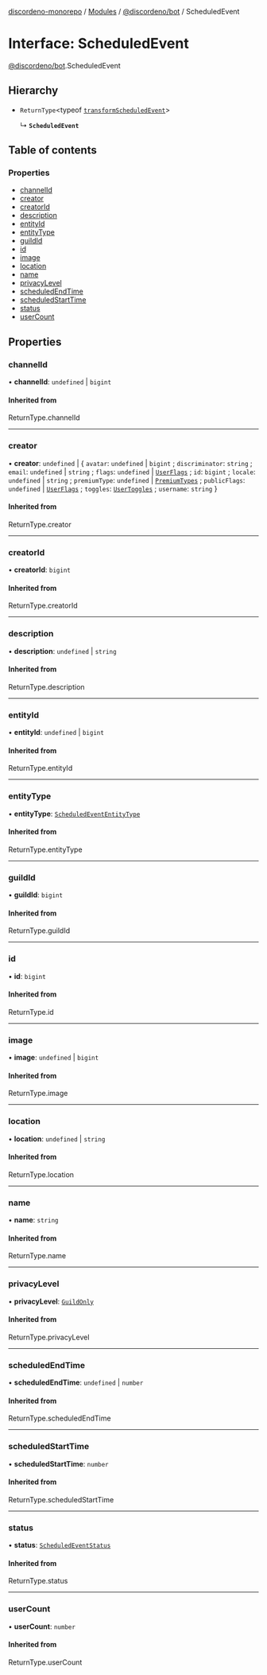 [discordeno-monorepo](../README.md) / [Modules](../modules.md) / [@discordeno/bot](../modules/discordeno_bot.md) / ScheduledEvent

# Interface: ScheduledEvent

[@discordeno/bot](../modules/discordeno_bot.md).ScheduledEvent

## Hierarchy

- `ReturnType`<typeof [`transformScheduledEvent`](../modules/discordeno_bot.md#transformscheduledevent)\>

  ↳ **`ScheduledEvent`**

## Table of contents

### Properties

- [channelId](discordeno_bot.ScheduledEvent.md#channelid)
- [creator](discordeno_bot.ScheduledEvent.md#creator)
- [creatorId](discordeno_bot.ScheduledEvent.md#creatorid)
- [description](discordeno_bot.ScheduledEvent.md#description)
- [entityId](discordeno_bot.ScheduledEvent.md#entityid)
- [entityType](discordeno_bot.ScheduledEvent.md#entitytype)
- [guildId](discordeno_bot.ScheduledEvent.md#guildid)
- [id](discordeno_bot.ScheduledEvent.md#id)
- [image](discordeno_bot.ScheduledEvent.md#image)
- [location](discordeno_bot.ScheduledEvent.md#location)
- [name](discordeno_bot.ScheduledEvent.md#name)
- [privacyLevel](discordeno_bot.ScheduledEvent.md#privacylevel)
- [scheduledEndTime](discordeno_bot.ScheduledEvent.md#scheduledendtime)
- [scheduledStartTime](discordeno_bot.ScheduledEvent.md#scheduledstarttime)
- [status](discordeno_bot.ScheduledEvent.md#status)
- [userCount](discordeno_bot.ScheduledEvent.md#usercount)

## Properties

### channelId

• **channelId**: `undefined` \| `bigint`

#### Inherited from

ReturnType.channelId

---

### creator

• **creator**: `undefined` \| { `avatar`: `undefined` \| `bigint` ; `discriminator`: `string` ; `email`: `undefined` \| `string` ; `flags`: `undefined` \| [`UserFlags`](../enums/discordeno_bot.UserFlags.md) ; `id`: `bigint` ; `locale`: `undefined` \| `string` ; `premiumType`: `undefined` \| [`PremiumTypes`](../enums/discordeno_bot.PremiumTypes.md) ; `publicFlags`: `undefined` \| [`UserFlags`](../enums/discordeno_bot.UserFlags.md) ; `toggles`: [`UserToggles`](../classes/discordeno_bot.UserToggles.md) ; `username`: `string` }

#### Inherited from

ReturnType.creator

---

### creatorId

• **creatorId**: `bigint`

#### Inherited from

ReturnType.creatorId

---

### description

• **description**: `undefined` \| `string`

#### Inherited from

ReturnType.description

---

### entityId

• **entityId**: `undefined` \| `bigint`

#### Inherited from

ReturnType.entityId

---

### entityType

• **entityType**: [`ScheduledEventEntityType`](../enums/discordeno_bot.ScheduledEventEntityType.md)

#### Inherited from

ReturnType.entityType

---

### guildId

• **guildId**: `bigint`

#### Inherited from

ReturnType.guildId

---

### id

• **id**: `bigint`

#### Inherited from

ReturnType.id

---

### image

• **image**: `undefined` \| `bigint`

#### Inherited from

ReturnType.image

---

### location

• **location**: `undefined` \| `string`

#### Inherited from

ReturnType.location

---

### name

• **name**: `string`

#### Inherited from

ReturnType.name

---

### privacyLevel

• **privacyLevel**: [`GuildOnly`](../enums/discordeno_bot.ScheduledEventPrivacyLevel.md#guildonly)

#### Inherited from

ReturnType.privacyLevel

---

### scheduledEndTime

• **scheduledEndTime**: `undefined` \| `number`

#### Inherited from

ReturnType.scheduledEndTime

---

### scheduledStartTime

• **scheduledStartTime**: `number`

#### Inherited from

ReturnType.scheduledStartTime

---

### status

• **status**: [`ScheduledEventStatus`](../enums/discordeno_bot.ScheduledEventStatus.md)

#### Inherited from

ReturnType.status

---

### userCount

• **userCount**: `number`

#### Inherited from

ReturnType.userCount
